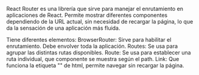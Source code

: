 React Router es una librería que sirve para manejar el enrutamiento en aplicaciones de React. Permite mostrar diferentes componentes dependiendo de la URL actual, sin necesidad de recargar la página, lo que da la sensación de una aplicación más fluida.

Tiene diferentes elementos:
BrowserRouter: Sirve para habilitar el enrutamiento. Debe envolver toda la aplicación.
Routes:	Se usa para agrupar las distintas rutas disponibles.
Route: Se usa para establecer una ruta individual, que componente se muestra según el path.
Link: Que funciona la etiqueta "<a>" de html, permite navegar sin recargar la página.